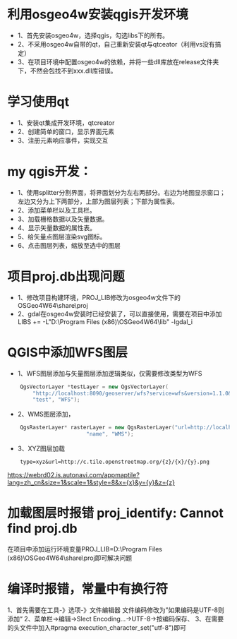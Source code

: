 ﻿# 利用osgeo4w安装qgis开发环境
- 1、首先安装osgeo4w，选择qgis，勾选libs下的所有。
- 2、不采用osgeo4w自带的qt，自己重新安装qt与qtceator（利用vs没有搞定）
- 3、在项目环境中配置osgeo4w的依赖，并将一些dll库放在release文件夹下，不然会包找不到xxx.dll库错误。

# 学习使用qt
- 1、安装qt集成开发环境，qtcreator
- 2、创建简单的窗口，显示界面元素
- 3、注册元素响应事件，实现交互

# my qgis开发：
- 1、使用splitter分割界面，将界面划分为左右两部分。右边为地图显示窗口；左边又分为上下两部分，上部为图层列表；下部为属性表。
- 2、添加菜单栏以及工具栏。
- 3、加载栅格数据以及矢量数据。
- 4、显示矢量数据的属性表。
- 5、给矢量点图层渲染svg图标。
- 6、点击图层列表，缩放至选中的图层

# 项目proj.db出现问题
- 1、修改项目构建环境，PROJ_LIB修改为osgeo4w文件下的OSGeo4W64\share\proj
- 2、gdal在osgeo4w安装时已经安装了，可以直接使用，需要在项目中添加LIBS += -L"D:\Program Files (x86)\OSGeo4W64\lib" -lgdal_i

# QGIS中添加WFS图层
- 1、WFS图层添加与矢量图层添加逻辑类似，仅需要修改类型为WFS
```C++
    QgsVectorLayer *testLayer = new QgsVectorLayer(
        "http://localhost:8090/geoserver/wfs?service=wfs&version=1.1.0&request=GetFeature&typeName=topp:states",
        "test", "WFS");
```

- 2、WMS图层添加，
```c++
    QgsRasterLayer* rasterLayer = new QgsRasterLayer("url=http://localhost:8090/geoserver/nurc/wms&layers=Img_Sample&styles=&format=image/png&crs=EPSG:4326",
                         "name", "WMS");
```
- 3、XYZ图层加载
```
    type=xyz&url=http://c.tile.openstreetmap.org/{z}/{x}/{y}.png
```
https://webrd02.is.autonavi.com/appmaptile?lang=zh_cn&size=1&scale=1&style=8&x={x}&y={y}&z={z}


# 加载图层时报错 proj_identify: Cannot find proj.db
在项目中添加运行环境变量PROJ_LIB=D:\Program Files (x86)\OSGeo4W64\share\proj即可解决问题

# 编译时报错，常量中有换行符
1、首先需要在工具-》选项-》文件编辑器 文件编码修改为”如果编码是UTF-8则添加“
2、菜单栏->编辑->Slect Encoding...->UTF-8->按编码保存、
3、在需要的头文件中加入#pragma execution_character_set("utf-8")即可
